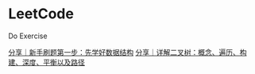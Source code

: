 # LeetCode

Do Exercise

[分享｜新手刷题第一步：先学好数据结构](https://leetcode.cn/circle/discuss/UA51kU/)
[分享｜详解二叉树：概念、遍历、构建、深度、平衡以及路径](https://leetcode.cn/circle/discuss/7kHPU3/)
